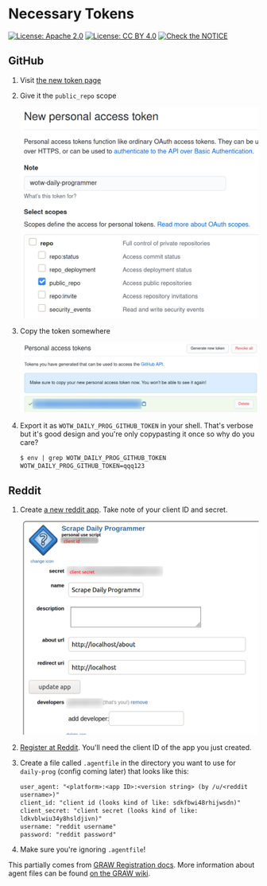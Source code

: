# Necessary Tokens

[![License: Apache 2.0](https://img.shields.io/badge/License-Apache%202.0-blue.svg)](https://opensource.org/licenses/Apache-2.0)
[![License: CC BY 4.0](https://img.shields.io/badge/License-CC%20BY%204.0-lightgrey.svg)](https://creativecommons.org/licenses/by/4.0/)
[![Check the NOTICE](https://img.shields.io/badge/Check%20the-NOTICE-420C3B.svg)](../NOTICE)

## GitHub

1. Visit [the new token page](https://github.com/settings/tokens/new)
2. Give it the `public_repo` scope

   ![`public_repo` scope](./images/pat-public_repo-scope.png)
3. Copy the token somewhere

   ![copy new PAT](./images/copy-new-pat.png)
4. Export it as `WOTW_DAILY_PROG_GITHUB_TOKEN` in your shell. That's verbose but it's good design and you're only copypasting it once so why do you care?

   ```shell
   $ env | grep WOTW_DAILY_PROG_GITHUB_TOKEN
   WOTW_DAILY_PROG_GITHUB_TOKEN=qqq123
   ```

## Reddit

1. Create [a new reddit app](https://www.reddit.com/prefs/apps). Take note of your client ID and secret.

   ![new reddit app](./images/reddit-new-app.png)
2. [Register at Reddit](https://www.reddit.com/wiki/api). You'll need the client ID of the app you just created.
3. Create a file called `.agentfile` in the directory you want to use for `daily-prog` (config coming later) that looks like this:

   ```
   user_agent: "<platform>:<app ID>:<version string> (by /u/<reddit username>)"
   client_id: "client id (looks kind of like: sdkfbwi48rhijwsdn)"
   client_secret: "client secret (looks kind of like: ldkvblwiu34y8hsldjivn)"
   username: "reddit username"
   password: "reddit password"
   ```
4. Make sure you're ignoring `.agentfile`!

This partially comes from [GRAW Registration docs](https://turnage.gitbooks.io/graw/content/chapter1.html). More information about agent files can be found [on the GRAW wiki](https://github.com/turnage/graw/wiki/agent-files).
